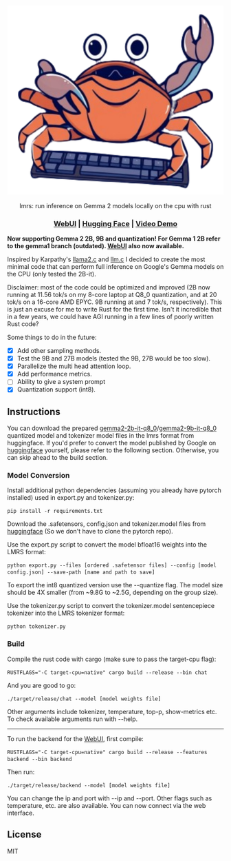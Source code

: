 <div align="center">

<picture>
    <img alt="lmrs logo" src="repo_cover.svg">
</picture>

lmrs: run inference on Gemma 2 models locally on the cpu with rust

<h3>

[WebUI](https://github.com/samuel-vitorino/lm.rs-webui) | [Hugging Face](https://huggingface.co/collections/samuel-vitorino/lmrs-66c7da8a50ce52b61bee70b7) | [Video Demo]() 

</h3>

</div>

**Now supporting Gemma 2 2B, 9B and quantization! For Gemma 1 2B refer to the gemma1 branch (outdated). [WebUI](https://github.com/samuel-vitorino/lm.rs-webui) also now available.**

Inspired by Karpathy's [llama2.c](https://github.com/karpathy/llama2.c) and [llm.c](https://github.com/karpathy/llm.c) I decided to create the most minimal code that can perform full inference on Google's Gemma models on the CPU (only tested the 2B-it).

Disclaimer: most of the code could be optimized and improved (2B now running at 11.56 tok/s on my 8-core laptop at Q8_0 quantization, and at 20 tok/s on a 16-core AMD EPYC. 9B running at and 7 tok/s, respectively). This is just an excuse for me to write Rust for the first time. Isn't it incredible that in a few years, we could have AGI running in a few lines of poorly written Rust code?

Some things to do in the future:

- [X] Add other sampling methods.
- [X] Test the 9B and 27B models (tested the 9B, 27B would be too slow).
- [X] Parallelize the multi head attention loop.
- [X] Add performance metrics.
- [ ] Ability to give a system prompt
- [X] Quantization support (int8).

## Instructions

You can download the prepared [gemma2-2b-it-q8_0](https://huggingface.co/samuel-vitorino/gemma2-2b-it-q8_0-LMRS)/[gemma2-9b-it-q8_0](https://huggingface.co/samuel-vitorino/gemma2-9b-it-q8_0-LMRS) quantized model and tokenizer model files in the lmrs format from huggingface. If you'd prefer to convert the model published by Google on [huggingface](https://huggingface.co/google/gemma-2-2b-it) yourself, please refer to the following section. Otherwise, you can skip ahead to the build section.

### Model Conversion

Install additional python dependencies (assuming you already have pytorch installed) used in export.py and tokenizer.py:

```properties
pip install -r requirements.txt
```

Download the .safetensors, config.json and tokenizer.model files from [huggingface](https://huggingface.co/google/gemma-2-2b-it) (So we don't have to clone the pytorch repo).

Use the export.py script to convert the model bfloat16 weights into the LMRS format:

```properties
python export.py --files [ordered .safetensor files] --config [model config.json] --save-path [name and path to save]
```

To export the int8 quantized version use the --quantize flag. The model size should be 4X smaller (from ~9.8G to ~2.5G, depending on the group size).

Use the tokenizer.py script to convert the tokenizer.model sentencepiece tokenizer into the LMRS tokenizer format:

```properties
python tokenizer.py
```

### Build

Compile the rust code with cargo (make sure to pass the target-cpu flag):

```properties
RUSTFLAGS="-C target-cpu=native" cargo build --release --bin chat
```

And you are good to go:

```properties
./target/release/chat --model [model weights file]
```

Other arguments include tokenizer, temperature, top-p, show-metrics etc. To check available arguments run with --help.

---

To run the backend for the [WebUI](https://github.com/samuel-vitorino/lm.rs-webui), first compile:

```properties
RUSTFLAGS="-C target-cpu=native" cargo build --release --features backend --bin backend
```

Then run:

```properties
./target/release/backend --model [model weights file]
```

You can change the ip and port with --ip and --port. Other flags such as temperature, etc. are also available. You can now connect via the web interface.

## License

MIT





